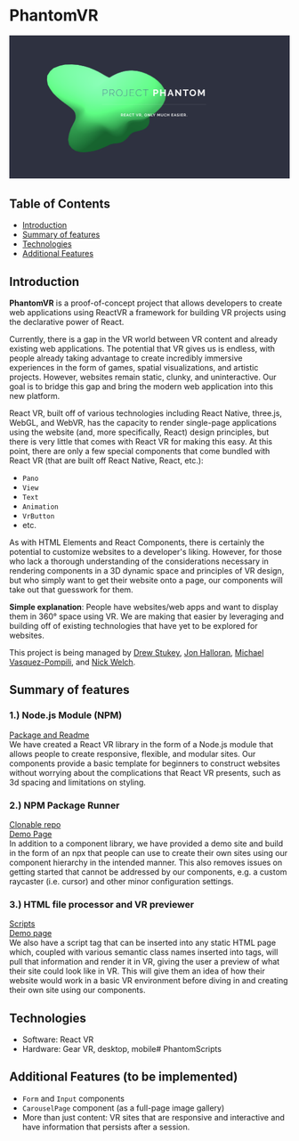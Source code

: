 # PhantomVR

![](assets/logo.png)

## Table of Contents
- [Introduction](#introduction)
- [Summary of features](#features)
- [Technologies](#technologies)
- [Additional Features](#additional-features)


<a name="introduction"></a>
## Introduction

**PhantomVR** is a proof-of-concept project that allows developers to create web applications using ReactVR a framework for building VR projects using the declarative power of React.

Currently, there is a gap in the VR world between VR content and already existing web applications. The potential that VR gives us is endless, with people already taking advantage to create incredibly immersive experiences in the form of games, spatial visualizations, and artistic projects. However, websites remain static, clunky, and uninteractive. Our goal is to bridge this gap and bring the modern web application into this new platform.

React VR, built off of various technologies including React Native, three.js, WebGL, and WebVR, has the capacity to render single-page applications using the website (and, more specifically, React) design principles, but there is very little that comes with React VR for making this easy. At this point, there are only a few special components that come bundled with React VR (that are built off React Native, React, etc.):

* `Pano`
* `View`
* `Text`
* `Animation`
* `VrButton`
* etc.

As with HTML Elements and React Components, there is certainly the potential to customize websites to a developer's liking. However, for those who lack a thorough understanding of the considerations necessary in rendering components in a 3D dynamic space and principles of VR design, but who simply want to get their website onto a page, our components will take out that guesswork for them.

**Simple explanation**: People have websites/web apps and want to display them in 360° space using VR. We are making that easier by leveraging and building off of existing technologies that have yet to be explored for websites.

This project is being managed by [Drew Stukey](https://github.com/stukey524), [Jon Halloran](https://github.com/JonHalloran), [Michael Vasquez-Pompili](https://github.com/Mpompili), and [Nick Welch](https://github.com/nwelchr).

<a name="features"></a>

## Summary of features

### 1.) Node.js Module (NPM)

[Package and Readme](https://www.npmjs.com/package/phantom_components)<br>
We have created a React VR library in the form of a Node.js module that allows people to create responsive, flexible, and modular sites. Our components provide a basic template for beginners to construct websites without worrying about the complications that React VR presents, such as 3d spacing and limitations on styling.

### 2.) NPM Package Runner

[Clonable repo](https://github.com/PhantomVRTranslate/Phantom-Components-Demo)<br>
[Demo Page](https://phantomvrtranslate.github.io/Phantom-Components-Demo/)<br>
In addition to a component library, we have provided a demo site and build in the form of an npx that people can use to create their own sites using our component hierarchy in the intended manner. This also removes issues on getting started that cannot be addressed by our components, e.g. a custom raycaster (i.e. cursor) and other minor configuration settings.

### 3.) HTML file processor and VR previewer

[Scripts](https://github.com/PhantomVRTranslate/PhantomScripts)<br>
[Demo page](https://phantomvrtranslate.github.io/Phantom-Demo-Site/)<br>
We also have a script tag that can be inserted into any static HTML page which, coupled with various semantic class names inserted into tags, will pull that information and render it in VR, giving the user a preview of what their site could look like in VR. This will give them an idea of how their website would work in a basic VR environment before diving in and creating their own site using our components.


<a name="technologies"></a>


## Technologies

* Software: React VR
* Hardware: Gear VR, desktop, mobile# PhantomScripts

<a name="additional-features"></a>


## Additional Features (to be implemented)
- `Form` and `Input` components
- `CarouselPage` component (as a full-page image gallery)
- More than just content: VR sites that are responsive and interactive and have information that persists after a session.